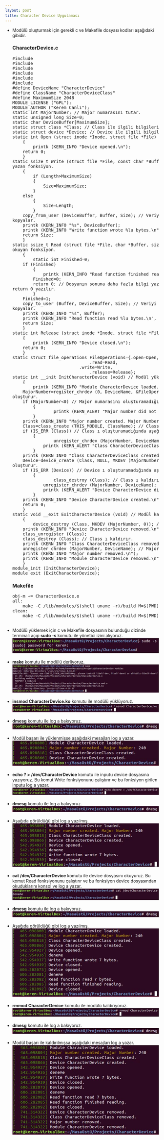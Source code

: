 ```yaml
---
layout: post
title: Character Device Uygulaması
---
```

<ul>
	<li>Modülü oluşturmak için gerekli c ve Makefile dosyası kodları aşağıdaki gibidir.</li>
	<h3>CharacterDevice.c</h3>
	<pre>#include <linux/kernel.h>
#include <linux/module.h>
#include <linux/init.h>
#include <linux/device.h>
#include <linux/fs.h>
#include <linux/uaccess.h>
#define DeviceName "CharacterDevice"
#define ClassName "CharacterDeviceClass"
#define MaximumSize 2048
MODULE_LICENSE ("GPL");
MODULE_AUTHOR ("Kerem Canlı");
static int MajorNumber; // Major numarasını tutar.
static unsigned long Size=0;
static char DeviceBuffer[MaximumSize];
static struct class *Class; // Class ile ilgili bilgileri tutar.
static struct device *Device; // Device ile ilgili bilgileri tutar.
static int Open (struct inode *Inode, struct file *File) // Device ı açan fonksiyon.
    {
        printk (KERN_INFO "Device opened.\n");
	return 0;
    }
static ssize_t Write (struct file *File, const char *Buffer, size_t Length, loff_t *Offset) // Device a
yazan fonksiyon.
    {
        if (Length>MaximumSize)
	    {
  	        Size=MaximumSize;
 	    }
 	else
	    {
  	        Size=Length;
 	    }
 	copy_from_user (DeviceBuffer, Buffer, Size); // Veriyi Buffer dan DeviceBuffer a
kopyalar.
	printk (KERN_INFO "%s", DeviceBuffer);
	printk (KERN_INFO "Write function wrote %lu bytes.\n", Size);
	return Size;
    }
static ssize_t Read (struct file *File, char *Buffer, size_t Length, loff_t *Offset) // Device ı
okuyan fonksiyon.
    {
        static int Finished=0;
	if (Finished)
	    {
	        printk (KERN_INFO "Read function finished reading.\n");
		Finished=0;
		return 0; // Dosyanın sonuna daha fazla bilgi yazmayacağını belirtmek için
return 0 yazılır.
	    }
	Finished=1;
	copy_to_user (Buffer, DeviceBuffer, Size); // Veriyi DeviceBuffer dan Buffer a
kopyalar.
	printk (KERN_INFO "%s", Buffer);
	printk (KERN_INFO "Read function read %lu bytes.\n", Size);
 	return Size;
    }
static int Release (struct inode *Inode, struct file *File) // Device ı kapatan fonksiyon.
    {
        printk (KERN_INFO "Device closed.\n");
	return 0;
    }
static struct file_operations FileOperations={.open=Open,
				    	      .read=Read,
					      .write=Write,
				              .release=Release};
static int __init InitCharacterDevice (void) // Modül yüklendiğinde çalışan fonksiyon.
    {
        printk (KERN_INFO "Module CharacterDevice loaded.\n");
	MajorNumber=register_chrdev (0, DeviceName, &FileOperations); // Major numarasını
oluşturur.
   	if (MajorNumber<0) // Major numarasını oluşturamadığında mesaj verir.
	    {
      	        printk (KERN_ALERT "Major number did not create.\n");
   	    }
   	printk (KERN_INFO "Major number created. Major Number: %d\n", MajorNumber);
   	Class=class_create (THIS_MODULE, ClassName); // Class ı oluşturur.
   	if (IS_ERR (Class)) // Class ı oluşturamadığında aşağıdaki işlemleri gerçekleştirir.
	    {
      	        unregister_chrdev (MajorNumber, DeviceName); // Major numarasını kaldırır.
      		printk (KERN_ALERT "Class CharacterDeviceClass did not create.\n");
   	    }
   	printk (KERN_INFO "Class CharacterDeviceClass created.\n");
   	Device=device_create (Class, NULL, MKDEV (MajorNumber, 0), NULL, DeviceName); // Device ı
oluşturur.
   	if (IS_ERR (Device)) // Device ı oluşturamadığında aşağıdaki işlemleri gerçekleştirir.
	    {
      	        class_destroy (Class); // Class ı kaldırır.
      		unregister_chrdev (MajorNumber, DeviceName); // Major numarasını kaldırır.
      		printk (KERN_ALERT "Device CharacterDevice did not create.\n");
   	    }
   	printk (KERN_INFO "Device CharacterDevice created.\n");
   	return 0;
    }
static void __exit ExitCharacterDevice (void) // Modül kaldırıldığında çalışan fonksiyon.
    {
        device_destroy (Class, MKDEV (MajorNumber, 0)); // Device ı kaldırır.
	printk (KERN_INFO "Device CharacterDevice removed.\n");
   	class_unregister (Class);
   	class_destroy (Class); // Class ı kaldırır.
	printk (KERN_INFO "Class CharacterDeviceClass removed.\n");
   	unregister_chrdev (MajorNumber, DeviceName); // Major numarasını kaldırır.
	printk (KERN_INFO "Major number removed.\n");
 	printk (KERN_INFO "Module CharacterDevice removed.\n");	
    }
module_init (InitCharacterDevice);
module_exit (ExitCharacterDevice);</pre>
	<h3>Makefile</h3>
	<pre>obj-m += CharacterDevice.o
all:
	make -C /lib/modules/$(shell uname -r)/build M=$(PWD) modules
clean:
	make -C /lib/modules/$(shell uname -r)/build M=$(PWD) clean</pre>
	<br/>
	<li>Modülü yüklemek için c ve Makefile dosyasının bulunduğu dizinde terminali açıp <strong>sudo -s</strong> komutu ile yönetici izini alıyoruz.</li>
	<img src="https://raw.githubusercontent.com/KeremCanli/KeremCanli.github.io/master/images/CharacterDevice/1.JPG"/>
	<br/>
	<br/>
	<li><strong>make</strong> komutu ile modülü derliyoruz.</li>
	<img src="https://raw.githubusercontent.com/KeremCanli/KeremCanli.github.io/master/images/CharacterDevice/2.JPG"/>
	<br/>
	<br/>
	<li><strong>insmod CharacterDevice.ko</strong> komutu ile modülü yüklüyoruz.</li>
	<img src="https://raw.githubusercontent.com/KeremCanli/KeremCanli.github.io/master/images/CharacterDevice/3.JPG"/>
	<br/>
	<br/>
	<li><strong>dmesg</strong> komutu ile log a bakıyoruz.</li>
	<img src="https://raw.githubusercontent.com/KeremCanli/KeremCanli.github.io/master/images/CharacterDevice/4.JPG"/>
	<br/>
	<br/>
	<li>Modül başarı ile yüklenmişse aşağıdaki mesajları log a yazar.</li>
	<img src="https://raw.githubusercontent.com/KeremCanli/KeremCanli.github.io/master/images/CharacterDevice/5.JPG"/>
	<br/>
	<br/>
	<li><strong>echo ? > /dev/CharacterDevice</strong> komutu ile inputu device dosyasına yazıyoruz. Bu komut Write fonksiyonunu çalıştırır ve bu fonksiyon girilen inputu log a yazar.</li>
	<img src="https://raw.githubusercontent.com/KeremCanli/KeremCanli.github.io/master/images/CharacterDevice/6.JPG"/>
	<br/>
	<br/>
	<li><strong>dmesg</strong> komutu ile log a bakıyoruz.</li>
	<img src="https://raw.githubusercontent.com/KeremCanli/KeremCanli.github.io/master/images/CharacterDevice/7.JPG"/>
	<br/>
	<br/>
	<li>Aşağıda görüldüğü gibi log a yazılmış.</li>
	<img src="https://raw.githubusercontent.com/KeremCanli/KeremCanli.github.io/master/images/CharacterDevice/8.JPG"/>
	<br/>
	<br/>
	<li><strong>cat /dev/CharacterDevice</strong> komutu ile device dosyasını okuyuruz. Bu komut Read fonksiyonunu çalıştırır ve bu fonksiyon device dosyasından okuduklarını konsol ve log a yazar.</li>
	<img src="https://raw.githubusercontent.com/KeremCanli/KeremCanli.github.io/master/images/CharacterDevice/9.JPG"/>
	<br/>
	<br/>
	<li><strong>dmesg</strong> komutu ile log a bakıyoruz.</li>
	<img src="https://raw.githubusercontent.com/KeremCanli/KeremCanli.github.io/master/images/CharacterDevice/10.JPG"/>
	<br/>
	<br/>
	<li>Aşağıda görüldüğü gibi log a yazılmış.</li>
	<img src="https://raw.githubusercontent.com/KeremCanli/KeremCanli.github.io/master/images/CharacterDevice/11.JPG"/>
	<br/>
	<br/>
	<li><strong>rmmod CharacterDevice</strong> komutu ile modülü kaldırıyoruz.</li>
	<img src="https://raw.githubusercontent.com/KeremCanli/KeremCanli.github.io/master/images/CharacterDevice/12.JPG"/>
	<br/>
	<br/>
	<li><strong>dmesg</strong> komutu ile log a bakıyoruz.</li>
	<img src="https://raw.githubusercontent.com/KeremCanli/KeremCanli.github.io/master/images/CharacterDevice/13.JPG"/>
	<br/>
	<br/>
	<li>Modül başarı ile kaldırılmışsa aşağıdaki mesajları log a yazar.</li>
	<img src="https://raw.githubusercontent.com/KeremCanli/KeremCanli.github.io/master/images/CharacterDevice/14.JPG"/>
	<br/>
	<br/>
</ul>

